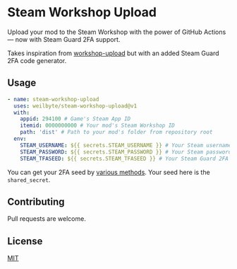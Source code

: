 # Steam Workshop Upload

Upload your mod to the Steam Workshop with the power of GitHub Actions — now with Steam Guard 2FA support.

Takes inspiration from [workshop-upload](https://github.com/arma-actions/workshop-upload) but with an added Steam Guard 2FA code generator. 

## Usage

```yaml
- name: steam-workshop-upload
  uses: weilbyte/steam-workshop-upload@v1
  with: 
    appid: 294100 # Game's Steam App ID
    itemid: 0000000000 # Your mod's Steam Workshop ID
    path: 'dist' # Path to your mod's folder from repository root
  env:
    STEAM_USERNAME: ${{ secrets.STEAM_USERNAME }} # Your Steam username
    STEAM_PASSWORD: ${{ secrets.STEAM_PASSWORD }} # Your Steam password
    STEAM_TFASEED: ${{ secrets.STEAM_TFASEED }} # Your Steam Guard 2FA shared secret (Optional)
```

You can get your 2FA seed by [various methods](https://github.com/SteamTimeIdler/stidler/wiki/Getting-your-%27shared_secret%27-code-for-use-with-Auto-Restarter-on-Mobile-Authentication). Your seed here is the `shared_secret`.

## Contributing
Pull requests are welcome. 
## License
[MIT](https://choosealicense.com/licenses/mit/)
